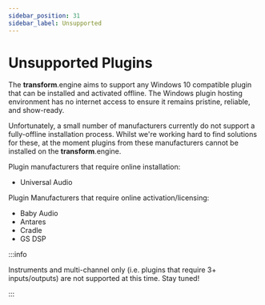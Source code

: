 ```yaml
---
sidebar_position: 31
sidebar_label: Unsupported
---
```


# Unsupported Plugins

The **transform**.engine aims to support any Windows 10 compatible plugin that can be installed and
activated offline. The Windows plugin hosting environment has no internet access to ensure it
remains pristine, reliable, and show-ready.

Unfortunately, a small number of manufacturers currently do not support a fully-offline installation
process. Whilst we're working hard to find solutions for these, at the moment plugins from these
manufacturers cannot be installed on the **transform**.engine.

Plugin manufacturers that require online installation:

- Universal Audio

Plugin Manufacturers that require online activation/licensing:

- Baby Audio
- Antares
- Cradle
- GS DSP

:::info

Instruments and multi-channel only (i.e. plugins that require 3+ inputs/outputs) are not supported at this time. Stay tuned!

:::
